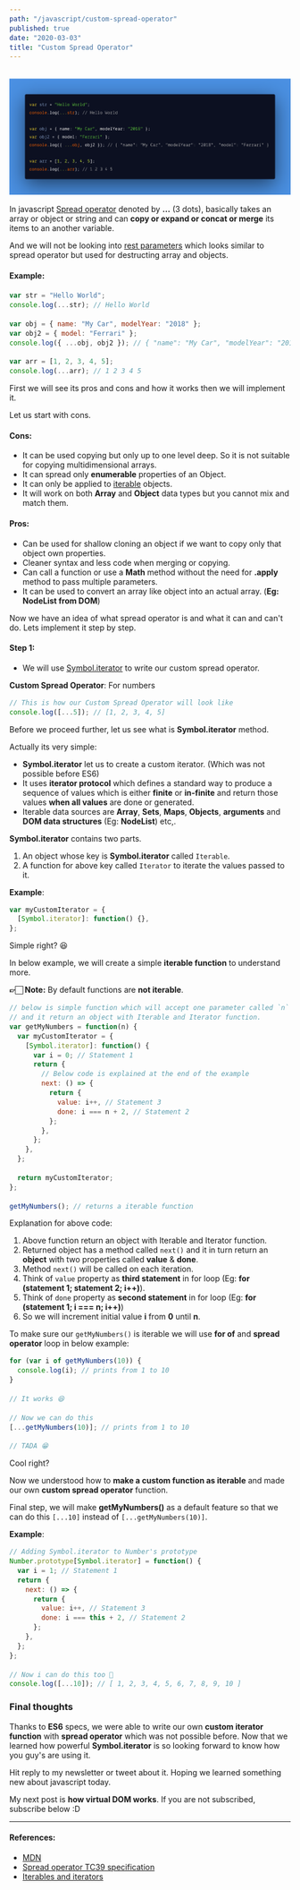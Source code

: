 ```yaml
---
path: "/javascript/custom-spread-operator"
published: true
date: "2020-03-03"
title: "Custom Spread Operator"
---
```


<br /><img src="./custom-spread-operator.png" alt="Custom Spread Operator" /><br />

In javascript [Spread operator](https://developer.mozilla.org/en-US/docs/Web/JavaScript/Reference/Operators/Spread_syntax) denoted by **…** (3 dots), basically takes an array or object or string and can **copy or expand or concat or merge** its items to an another variable.

And we will not be looking into [rest parameters](https://developer.mozilla.org/en-US/docs/Web/JavaScript/Reference/Operators/Spread_syntax#Rest_syntax_parameters) which looks similar to spread operator but used for destructing array and objects.

#### Example:

```js
var str = "Hello World";
console.log(...str); // Hello World

var obj = { name: "My Car", modelYear: "2018" };
var obj2 = { model: "Ferrari" };
console.log({ ...obj, obj2 }); // { "name": "My Car", "modelYear": "2018", "model": "Ferrari" }

var arr = [1, 2, 3, 4, 5];
console.log(...arr); // 1 2 3 4 5
```

<p>First we will see its pros and cons and how it works then we will implement it.</p>

Let us start with cons.

#### Cons:

- It can be used copying but only up to one level deep. So it is not suitable for copying multidimensional arrays.
- It can spread only **enumerable** properties of an Object.
- It can only be applied to [iterable](https://developer.mozilla.org/en-US/docs/Web/JavaScript/Reference/Global_Objects/Symbol/iterator) objects.
- It will work on both **Array** and **Object** data types but you cannot mix and match them.

#### Pros:

- Can be used for shallow cloning an object if we want to copy only that object own properties.
- Cleaner syntax and less code when merging or copying.
- Can call a function or use a **Math** method without the need for **.apply** method to pass multiple parameters.
- It can be used to convert an array like object into an actual array. (**Eg: NodeList from DOM**)

Now we have an idea of what spread operator is and what it can and can't do. Lets implement it step by step.

#### Step 1:

- We will use [Symbol.iterator](https://developer.mozilla.org/en-US/docs/Web/JavaScript/Reference/Global_Objects/Symbol/iterator) to write our custom spread operator.

**Custom Spread Operator**: For numbers

```js
// This is how our Custom Spread Operator will look like
console.log([...5]); // [1, 2, 3, 4, 5]
```

Before we proceed further, let us see what is **Symbol.iterator** method.

Actually its very simple:

- **Symbol.iterator** let us to create a custom iterator. (Which was not possible before ES6)
- It uses **iterator protocol** which defines a standard way to produce a sequence of values which is either **finite** or **in-finite** and return those values **when all values** are done or generated.
- Iterable data sources are **Array**, **Sets**, **Maps**, **Objects**, **arguments** and **DOM data structures** (Eg: **NodeList**) etc,.

**Symbol.iterator** contains two parts.

1. An object whose key is **Symbol.iterator** called `Iterable`.
1. A function for above key called `Iterator` to iterate the values passed to it.

**Example**:

```js
var myCustomIterator = {
  [Symbol.iterator]: function() {},
};
```

Simple right? 😆

In below example, we will create a simple **iterable function** to understand more.

**👉🏻 Note:** By default functions are **not iterable**.

```js
// below is simple function which will accept one parameter called `n`
// and it return an object with Iterable and Iterator function.
var getMyNumbers = function(n) {
  var myCustomIterator = {
    [Symbol.iterator]: function() {
      var i = 0; // Statement 1
      return {
        // Below code is explained at the end of the example
        next: () => {
          return {
            value: i++, // Statement 3
            done: i === n + 2, // Statement 2
          };
        },
      };
    },
  };

  return myCustomIterator;
};

getMyNumbers(); // returns a iterable function
```

Explanation for above code:

1. Above function return an object with Iterable and Iterator function.
1. Returned object has a method called `next()` and it in turn return an **object** with two properties called **value** & **done**.
1. Method `next()` will be called on each iteration.
1. Think of `value` property as **third statement** in for loop (Eg: **for (statement 1; statement 2; i++)**).
1. Think of `done` property as **second statement** in for loop (Eg: **for (statement 1; i === n; i++)**)
1. So we will increment initial value **i** from **0** until **n**.

To make sure our `getMyNumbers()` is iterable we will use **for of** and **spread operator** loop in below example:

```js
for (var i of getMyNumbers(10)) {
  console.log(i); // prints from 1 to 10
}

// It works 😆

// Now we can do this
[...getMyNumbers(10)]; // prints from 1 to 10

// TADA 😁
```

Cool right?

Now we understood how to **make a custom function as iterable** and made our own **custom spread operator** function.

Final step, we will make **getMyNumbers()** as a default feature so that we can do this `[...10]` instead of `[...getMyNumbers(10)]`.

**Example**:

```js
// Adding Symbol.iterator to Number's prototype
Number.prototype[Symbol.iterator] = function() {
  var i = 1; // Statement 1
  return {
    next: () => {
      return {
        value: i++, // Statement 3
        done: i === this + 2, // Statement 2
      };
    },
  };
};

// Now i can do this too 🤪
console.log([...10]); // [ 1, 2, 3, 4, 5, 6, 7, 8, 9, 10 ]
```

### Final thoughts

Thanks to **ES6** specs, we were able to write our own **custom iterator function** with **spread operator** which was not possible before. Now that we learned how powerful **Symbol.iterator** is so looking forward to know how you guy's are using it.

Hit reply to my newsletter or tweet about it. Hoping we learned something new about javascript today.

My next post is **how virtual DOM works**. If you are not subscribed, subscribe below :D

<hr />

#### References:

- [MDN](https://developer.mozilla.org/en-US/docs/Web/JavaScript/Reference/Operators/Spread_syntax)
- [Spread operator TC39 specification](https://tc39.es/proposal-object-rest-spread/)
- [Iterables and iterators](https://exploringjs.com/es6/ch_iteration.html#ch_iteration)
